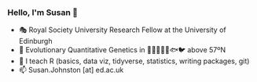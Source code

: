 ### Hello, I'm Susan 👋
- 🎭 Royal Society University Research Fellow at the University of Edinburgh 
- 🧬 Evolutionary Quantitative Genetics in 🦄🦌🐏🐖🐄🐟🐦 above 57ºN
- 🌱 I teach R (basics, data viz, tidyverse, statistics, writing packages, git)
- 📫 Susan.Johnston [at] ed.ac.uk

